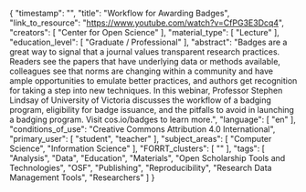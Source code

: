 {
    "timestamp": "",
    "title": "Workflow for Awarding Badges",
    "link_to_resource": "https://www.youtube.com/watch?v=CfPG3E3Dcq4",
    "creators": [
        "Center for Open Science"
    ],
    "material_type": [
        "Lecture"
    ],
    "education_level": [
        "Graduate / Professional"
    ],
    "abstract": "Badges are a great way to signal that a journal values transparent research practices. Readers see the papers that have underlying data or methods available, colleagues see that norms are changing within a community and have ample opportunities to emulate better practices, and authors get recognition for taking a step into new techniques.  In this webinar, Professor Stephen Lindsay of University of Victoria discusses the workflow of a badging program, eligibility for badge issuance, and the pitfalls to avoid in launching a badging program. Visit cos.io/badges to learn more.",
    "language": [
        "en"
    ],
    "conditions_of_use": "Creative Commons Attribution 4.0 International",
    "primary_user": [
        "student",
        "teacher"
    ],
    "subject_areas": [
        "Computer Science",
        "Information Science"
    ],
    "FORRT_clusters": [
        ""
    ],
    "tags": [
        "Analysis",
        "Data",
        "Education",
        "Materials",
        "Open Scholarship Tools and Technologies",
        "OSF",
        "Publishing",
        "Reproducibility",
        "Research Data Management Tools",
        "Researchers"
    ]
}